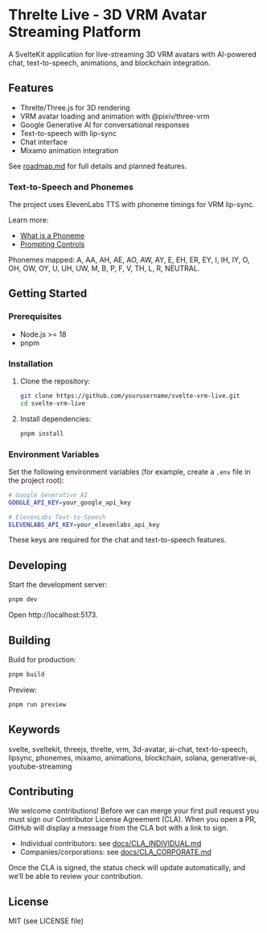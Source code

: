 # Threlte Live - 3D VRM Avatar Streaming Platform

A SvelteKit application for live-streaming 3D VRM avatars with AI-powered chat, text-to-speech, animations, and blockchain integration.

## Features

- Threlte/Three.js for 3D rendering
- VRM avatar loading and animation with @pixiv/three-vrm
- Google Generative AI for conversational responses
- Text-to-speech with lip-sync
- Chat interface
- Mixamo animation integration

See [roadmap.md](roadmap.md) for full details and planned features.

### Text-to-Speech and Phonemes

The project uses ElevenLabs TTS with phoneme timings for VRM lip-sync.

Learn more:

- [What is a Phoneme](https://elevenlabs.io/blog/what-is-a-phoneme)
- [Prompting Controls](https://elevenlabs.io/docs/best-practices/prompting/controls)

Phonemes mapped: A, AA, AH, AE, AO, AW, AY, E, EH, ER, EY, I, IH, IY, O, OH, OW, OY, U, UH, UW, M, B, P, F, V, TH, L, R, NEUTRAL.

## Getting Started

### Prerequisites

- Node.js >= 18
- pnpm

### Installation

1. Clone the repository:

   ```bash
   git clone https://github.com/yourusername/svelte-vrm-live.git
   cd svelte-vrm-live
   ```

2. Install dependencies:

   ```bash
   pnpm install
   ```

### Environment Variables

Set the following environment variables (for example, create a `.env` file in the project root):

```bash
# Google Generative AI
GOOGLE_API_KEY=your_google_api_key

# ElevenLabs Text-to-Speech
ELEVENLABS_API_KEY=your_elevenlabs_api_key
```

These keys are required for the chat and text-to-speech features.

## Developing

Start the development server:

```bash
pnpm dev
```

Open http://localhost:5173.

## Building

Build for production:

```bash
pnpm build
```

Preview:

```bash
pnpm run preview
```

## Keywords

svelte, sveltekit, threejs, threlte, vrm, 3d-avatar, ai-chat, text-to-speech, lipsync, phonemes, mixamo, animations, blockchain, solana, generative-ai, youtube-streaming

## Contributing

We welcome contributions! Before we can merge your first pull request you must sign our Contributor License Agreement (CLA). When you open a PR, GitHub will display a message from the CLA bot with a link to sign.

- Individual contributors: see [docs/CLA_INDIVIDUAL.md](docs/CLA_INDIVIDUAL.md)
- Companies/corporations: see [docs/CLA_CORPORATE.md](docs/CLA_CORPORATE.md)

Once the CLA is signed, the status check will update automatically, and we’ll be able to review your contribution.

## License

MIT (see LICENSE file)

